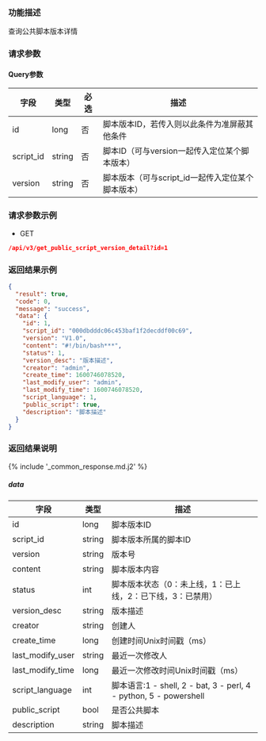 ### 功能描述

查询公共脚本版本详情

### 请求参数

#### Query参数

| 字段        | 类型     | 必选 | 描述                            |
|-----------|--------|----|-------------------------------|
| id        | long   | 否  | 脚本版本ID，若传入则以此条件为准屏蔽其他条件       |
| script_id | string | 否  | 脚本ID（可与version一起传入定位某个脚本版本）   |
| version   | string | 否  | 脚本版本（可与script_id一起传入定位某个脚本版本） |

### 请求参数示例

- GET

```json
/api/v3/get_public_script_version_detail?id=1
```

### 返回结果示例

```json
{
  "result": true,
  "code": 0,
  "message": "success",
  "data": {
    "id": 1,
    "script_id": "000dbdddc06c453baf1f2decddf00c69",
    "version": "V1.0",
    "content": "#!/bin/bash***",
    "status": 1,
    "version_desc": "版本描述",
    "creator": "admin",
    "create_time": 1600746078520,
    "last_modify_user": "admin",
    "last_modify_time": 1600746078520,
    "script_language": 1,
    "public_script": true,
    "description": "脚本描述"
  }
}
```

### 返回结果说明

{% include '_common_response.md.j2' %}

##### data

| 字段               | 类型     | 描述                                                            |
|------------------|--------|---------------------------------------------------------------|
| id               | long   | 脚本版本ID                                                        |
| script_id        | string | 脚本版本所属的脚本ID                                                   |
| version          | string | 版本号                                                           |
| content          | string | 脚本版本内容                                                        |
| status           | int    | 脚本版本状态（0：未上线，1：已上线，2：已下线，3：已禁用）                               |
| version_desc     | string | 版本描述                                                          |
| creator          | string | 创建人                                                           |
| create_time      | long   | 创建时间Unix时间戳（ms）                                               |
| last_modify_user | string | 最近一次修改人                                                       |
| last_modify_time | long   | 最近一次修改时间Unix时间戳（ms）                                           |
| script_language  | int    | 脚本语言:1 - shell, 2 - bat, 3 - perl, 4 - python, 5 - powershell |
| public_script    | bool   | 是否公共脚本                                                        |
| description      | string | 脚本描述                                                          |
